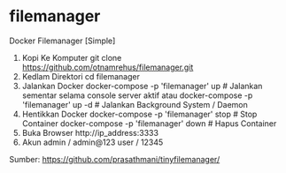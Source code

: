 # filemanager
Docker Filemanager [Simple] 

1. Kopi Ke Komputer
   git clone https://github.com/otnamrehus/filemanager.git
2. Kedlam Direktori
   cd filemanager
3. Jalankan Docker
   docker-compose -p 'filemanager' up     # Jalankan sementar selama console server aktif
   atau
   docker-compose -p 'filemanager' up -d  # Jalankan Background System / Daemon
4. Hentikkan Docker
   docker-compose -p 'filemanager' stop   # Stop Container
   docker-compose -p 'filemanager' down   # Hapus Container
5. Buka Browser
   http://ip_address:3333
6. Akun
   admin / admin@123
   user / 12345
   
Sumber: https://github.com/prasathmani/tinyfilemanager/

   
